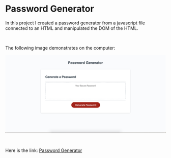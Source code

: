 # Password Generator

In this project I created a password generator from a javascript file connected to an HTML and manipulated the DOM of the HTML.

<br>

The following image demonstrates on the computer:

![SC Code Quiz computer display](assets/imgs/password-generator.png)

<br>

Here is the link: [Password Generator](https://dorntrevor7.github.io/Password-Generator/)